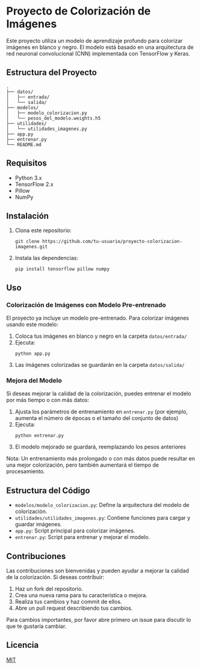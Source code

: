 # Proyecto de Colorización de Imágenes

Este proyecto utiliza un modelo de aprendizaje profundo para colorizar imágenes en blanco y negro. El modelo está basado en una arquitectura de red neuronal convolucional (CNN) implementada con TensorFlow y Keras.

## Estructura del Proyecto

```
.
├── datos/
│   ├── entrada/
│   └── salida/
├── modelos/
│   ├── modelo_colorizacion.py
│   └── pesos_del_modelo.weights.h5
├── utilidades/
│   └── utilidades_imagenes.py
├── app.py
├── entrenar.py
└── README.md
```

## Requisitos

- Python 3.x
- TensorFlow 2.x
- Pillow
- NumPy

## Instalación

1. Clona este repositorio:
   ```
   git clone https://github.com/tu-usuario/proyecto-colorizacion-imagenes.git
   ```

2. Instala las dependencias:
   ```
   pip install tensorflow pillow numpy
   ```

## Uso

### Colorización de Imágenes con Modelo Pre-entrenado

El proyecto ya incluye un modelo pre-entrenado. Para colorizar imágenes usando este modelo:

1. Coloca tus imágenes en blanco y negro en la carpeta `datos/entrada/`
2. Ejecuta:
   ```
   python app.py
   ```
3. Las imágenes colorizadas se guardarán en la carpeta `datos/salida/`

### Mejora del Modelo

Si deseas mejorar la calidad de la colorización, puedes entrenar el modelo por más tiempo o con más datos:

1. Ajusta los parámetros de entrenamiento en `entrenar.py` (por ejemplo, aumenta el número de épocas o el tamaño del conjunto de datos)
2. Ejecuta:
   ```
   python entrenar.py
   ```
3. El modelo mejorado se guardará, reemplazando los pesos anteriores

Nota: Un entrenamiento más prolongado o con más datos puede resultar en una mejor colorización, pero también aumentará el tiempo de procesamiento.

## Estructura del Código

- `modelos/modelo_colorizacion.py`: Define la arquitectura del modelo de colorización.
- `utilidades/utilidades_imagenes.py`: Contiene funciones para cargar y guardar imágenes.
- `app.py`: Script principal para colorizar imágenes.
- `entrenar.py`: Script para entrenar y mejorar el modelo.

## Contribuciones

Las contribuciones son bienvenidas y pueden ayudar a mejorar la calidad de la colorización. Si deseas contribuir:

1. Haz un fork del repositorio.
2. Crea una nueva rama para tu característica o mejora.
3. Realiza tus cambios y haz commit de ellos.
4. Abre un pull request describiendo tus cambios.

Para cambios importantes, por favor abre primero un issue para discutir lo que te gustaría cambiar.

## Licencia

[MIT](https://choosealicense.com/licenses/mit/)
